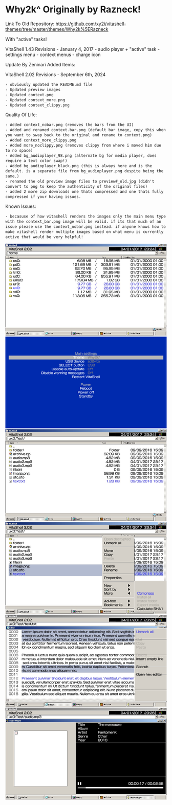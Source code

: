 # Why2k^ Originally by Razneck!

Link To Old Repository: https://github.com/xy2i/vitashell-themes/tree/master/themes/Why2k%5ERazneck

With "active" tasks!

VitaShell 1.43 Revisions - January 4, 2017
	- audio player + "active" task
	- settings menu
	- context menus
	- charge icon

 Update By Zeninari Added Items:

VitaShell 2.02 Revisions - September 6th, 2024

	- obviously updated the README.md file
	- Updated preview images
	- Updated context.png
	- Updated context_more.png
	- Updated context_clippy.png

Quality Of Life:

	- Added context_nobar.png (removes the bars from the UI)
	- Added and renamed context.bar.png (default bar image, copy this when 	you want to swap back to the original and rename to context.png)
	- Added context_more_clippy.png
	- Added more_noclippy.png (removes clippy from where i moved him due to no space)
	- Added bg_audioplayer_98.png (alternate bg for media player, does require a text color swap!)
	- Added bg_audioplayer_black.png (this is always here and is the default. is a separate file from bg_audioplayer.png despite being the 	same.)
	- renamed the old preview image files to preview#_old.jpg (didn't convert to png to keep the authenticity of the original files)
	- added 2 more zip downloads one thats compressed and one thats fully compressed if your having issues.

 Known Issues: 
	 
  	- becasuse of how vitashell renders the images only the main menu type with the context_bar.png image will be valid. if its that much of an issue please use the context_nobar.png instead. if anyone knows how to make vitashell render multiple images based on what menu is currently active that would be very helpful!


![Preview1](https://github.com/Zeninari/Vita-Themes/blob/362c46d2a3dcab37c195951ad5879394aa2f34c4/Why2k%5ERazneck%20Updated%20By%20Zeninari/Preview1.png)
![Preview2](https://github.com/Zeninari/Vita-Themes/blob/e3619fdbbcd4fa733f70182a7ed9c33c7e345eb5/Why2k%5ERazneck%20Updated%20By%20Zeninari/Preview2.png)
![Preview3](https://github.com/Zeninari/Vita-Themes/blob/e3619fdbbcd4fa733f70182a7ed9c33c7e345eb5/Why2k%5ERazneck%20Updated%20By%20Zeninari/preview3.png)
![Preview4](https://github.com/Zeninari/Vita-Themes/blob/e3619fdbbcd4fa733f70182a7ed9c33c7e345eb5/Why2k%5ERazneck%20Updated%20By%20Zeninari/preview4.png)
![Preview5](https://github.com/Zeninari/Vita-Themes/blob/e3619fdbbcd4fa733f70182a7ed9c33c7e345eb5/Why2k%5ERazneck%20Updated%20By%20Zeninari/preview5.png)
![Preview6](https://github.com/Zeninari/Vita-Themes/blob/e3619fdbbcd4fa733f70182a7ed9c33c7e345eb5/Why2k%5ERazneck%20Updated%20By%20Zeninari/preview6.png)
